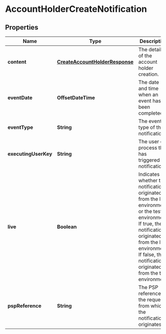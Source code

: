 

# AccountHolderCreateNotification


## Properties

| Name | Type | Description | Notes |
|------------ | ------------- | ------------- | -------------|
|**content** | [**CreateAccountHolderResponse**](CreateAccountHolderResponse.md) | The details of the account holder creation. |  [optional] |
|**eventDate** | **OffsetDateTime** | The date and time when an event has been completed. |  |
|**eventType** | **String** | The event type of the notification. |  |
|**executingUserKey** | **String** | The user or process that has triggered the notification. |  |
|**live** | **Boolean** | Indicates whether the notification originated from the live environment or the test environment. If true, the notification originated from the live environment. If false, the notification originated from the test environment. |  |
|**pspReference** | **String** | The PSP reference of the request from which the notification originates. |  |



